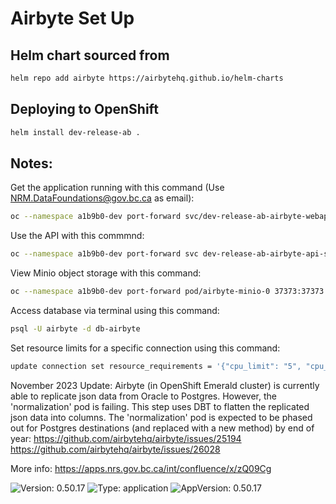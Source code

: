 # Airbyte Set Up 

## Helm chart sourced from
```sh
helm repo add airbyte https://airbytehq.github.io/helm-charts
```

## Deploying to OpenShift
```sh
helm install dev-release-ab .
```

## Notes: 
Get the application running with this command (Use NRM.DataFoundations@gov.bc.ca as email):
```sh
oc --namespace a1b9b0-dev port-forward svc/dev-release-ab-airbyte-webapp-svc 8090:80
```

Use the API with this commmnd: 
```sh 
oc --namespace a1b9b0-dev port-forward svc dev-release-ab-airbyte-api-server-svc 8091:80
```

View Minio object storage with this command: 
```sh
oc --namespace a1b9b0-dev port-forward pod/airbyte-minio-0 37373:37373
```

Access database via terminal using this command:
```sh
psql -U airbyte -d db-airbyte
```

Set resource limits for a specific connection using this command:
```sh 
update connection set resource_requirements = '{"cpu_limit": "5", "cpu_request": "1", "memory_limit": "1000Mi", "memory_request": "500Mi"}' where id = '5ff07aa0-036d-4133-a0e4-c7684d5bb7da';
```

November 2023 Update: Airbyte (in OpenShift Emerald cluster) is currently able to replicate json data from Oracle to Postgres. However, the 'normalization' pod is failing. This step uses DBT to flatten the replicated json data into columns. The 'normalization' pod is expected to be phased out for Postgres destinations (and replaced with a new method) by end of year: https://github.com/airbytehq/airbyte/issues/25194 https://github.com/airbytehq/airbyte/issues/26028


More info: https://apps.nrs.gov.bc.ca/int/confluence/x/zQ09Cg

![Version: 0.50.17](https://img.shields.io/badge/Version-0.50.17-informational?style=flat-square) ![Type: application](https://img.shields.io/badge/Type-application-informational?style=flat-square) ![AppVersion: 0.50.17](https://img.shields.io/badge/AppVersion-0.50.17-informational?style=flat-square)

